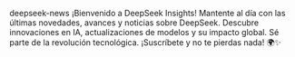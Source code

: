 deepseek-news
¡Bienvenido a DeepSeek Insights! Mantente al día con las últimas novedades, avances y noticias sobre DeepSeek. Descubre innovaciones en IA, actualizaciones de modelos y su impacto global. Sé parte de la revolución tecnológica. ¡Suscríbete y no te pierdas nada! 🌍✨
